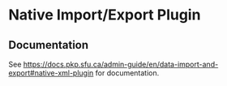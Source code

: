 # Native Import/Export Plugin

## Documentation

See https://docs.pkp.sfu.ca/admin-guide/en/data-import-and-export#native-xml-plugin
for documentation.
